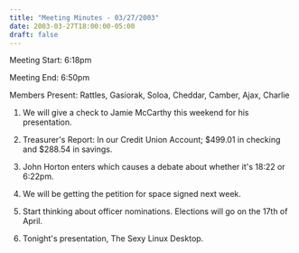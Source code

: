 ```yaml
---
title: "Meeting Minutes - 03/27/2003"
date: 2003-03-27T18:00:00-05:00
draft: false
---
```


Meeting Start: 6:18pm </p><p>
Meeting End: 6:50pm </p><p>
Members Present: Rattles, Gasiorak, Soloa, Cheddar, Camber, Ajax, Charlie </p><p>
1. We will give a check to Jamie McCarthy this weekend for his presentation. </p><p>
2. Treasurer's Report: In our Credit Union Account; $499.01 in checking and $288.54 in savings. </p><p>
3. John Horton enters which causes a debate about whether it's 18:22 or 6:22pm. </p><p>
4. We will be getting the petition for space signed next week. </p><p>
5. Start thinking about officer nominations. Elections will go on the 17th of April. </p><p>
6. Tonight's presentation, The Sexy Linux Desktop.</p>
